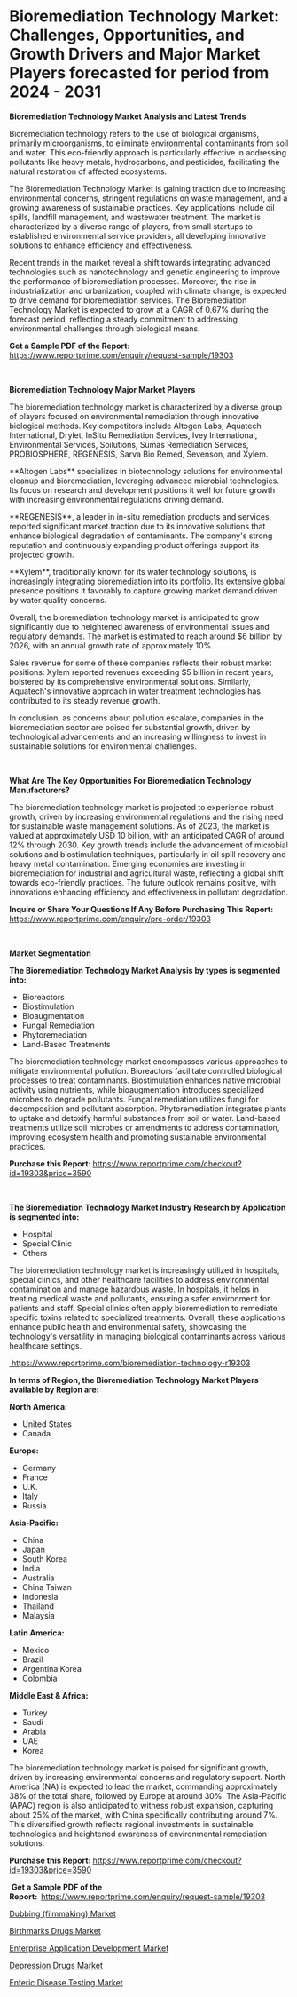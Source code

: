 <p><h1>Bioremediation Technology Market: Challenges, Opportunities, and Growth Drivers and Major Market Players forecasted for period from 2024 - 2031</h1></p><p><strong>Bioremediation Technology Market Analysis and Latest Trends</strong></p>
<p><p>Bioremediation technology refers to the use of biological organisms, primarily microorganisms, to eliminate environmental contaminants from soil and water. This eco-friendly approach is particularly effective in addressing pollutants like heavy metals, hydrocarbons, and pesticides, facilitating the natural restoration of affected ecosystems. </p><p>The Bioremediation Technology Market is gaining traction due to increasing environmental concerns, stringent regulations on waste management, and a growing awareness of sustainable practices. Key applications include oil spills, landfill management, and wastewater treatment. The market is characterized by a diverse range of players, from small startups to established environmental service providers, all developing innovative solutions to enhance efficiency and effectiveness.</p><p>Recent trends in the market reveal a shift towards integrating advanced technologies such as nanotechnology and genetic engineering to improve the performance of bioremediation processes. Moreover, the rise in industrialization and urbanization, coupled with climate change, is expected to drive demand for bioremediation services. The Bioremediation Technology Market is expected to grow at a CAGR of 0.67% during the forecast period, reflecting a steady commitment to addressing environmental challenges through biological means.</p></p>
<p><strong>Get a Sample PDF of the Report:&nbsp;</strong> <a href="https://www.reportprime.com/enquiry/request-sample/19303?utm_campaign=41&utm_medium=2&utm_source=Github&utm_content=ia&utm_term=28112024&utm_id=bioremediation-technology">https://www.reportprime.com/enquiry/request-sample/19303</a></p>
<p>&nbsp;</p>
<p><strong>Bioremediation Technology Major Market Players</strong></p>
<p><p>The bioremediation technology market is characterized by a diverse group of players focused on environmental remediation through innovative biological methods. Key competitors include Altogen Labs, Aquatech International, Drylet, InSitu Remediation Services, Ivey International, Environmental Services, Soilutions, Sumas Remediation Services, PROBIOSPHERE, REGENESIS, Sarva Bio Remed, Sevenson, and Xylem.</p><p>**Altogen Labs** specializes in biotechnology solutions for environmental cleanup and bioremediation, leveraging advanced microbial technologies. Its focus on research and development positions it well for future growth with increasing environmental regulations driving demand.</p><p>**REGENESIS**, a leader in in-situ remediation products and services, reported significant market traction due to its innovative solutions that enhance biological degradation of contaminants. The company's strong reputation and continuously expanding product offerings support its projected growth.</p><p>**Xylem**, traditionally known for its water technology solutions, is increasingly integrating bioremediation into its portfolio. Its extensive global presence positions it favorably to capture growing market demand driven by water quality concerns.</p><p>Overall, the bioremediation technology market is anticipated to grow significantly due to heightened awareness of environmental issues and regulatory demands. The market is estimated to reach around $6 billion by 2026, with an annual growth rate of approximately 10%.</p><p>Sales revenue for some of these companies reflects their robust market positions: Xylem reported revenues exceeding $5 billion in recent years, bolstered by its comprehensive environmental solutions. Similarly, Aquatech's innovative approach in water treatment technologies has contributed to its steady revenue growth.</p><p>In conclusion, as concerns about pollution escalate, companies in the bioremediation sector are poised for substantial growth, driven by technological advancements and an increasing willingness to invest in sustainable solutions for environmental challenges.</p></p>
<p>&nbsp;</p>
<p><strong>What Are The Key Opportunities For Bioremediation Technology Manufacturers?</strong></p>
<p><p>The bioremediation technology market is projected to experience robust growth, driven by increasing environmental regulations and the rising need for sustainable waste management solutions. As of 2023, the market is valued at approximately USD 10 billion, with an anticipated CAGR of around 12% through 2030. Key growth trends include the advancement of microbial solutions and biostimulation techniques, particularly in oil spill recovery and heavy metal contamination. Emerging economies are investing in bioremediation for industrial and agricultural waste, reflecting a global shift towards eco-friendly practices. The future outlook remains positive, with innovations enhancing efficiency and effectiveness in pollutant degradation.</p></p>
<p><strong>Inquire or Share Your Questions If Any Before Purchasing This Report:</strong> <a href="https://www.reportprime.com/enquiry/pre-order/19303?utm_campaign=41&utm_medium=2&utm_source=Github&utm_content=ia&utm_term=28112024&utm_id=bioremediation-technology">https://www.reportprime.com/enquiry/pre-order/19303</a></p>
<p>&nbsp;</p>
<p><strong>Market Segmentation</strong></p>
<p><strong>The Bioremediation Technology Market Analysis by types is segmented into:</strong></p>
<p><ul><li>Bioreactors</li><li>Biostimulation</li><li>Bioaugmentation</li><li>Fungal Remediation</li><li>Phytoremediation</li><li>Land-Based Treatments</li></ul></p>
<p><p>The bioremediation technology market encompasses various approaches to mitigate environmental pollution. Bioreactors facilitate controlled biological processes to treat contaminants. Biostimulation enhances native microbial activity using nutrients, while bioaugmentation introduces specialized microbes to degrade pollutants. Fungal remediation utilizes fungi for decomposition and pollutant absorption. Phytoremediation integrates plants to uptake and detoxify harmful substances from soil or water. Land-based treatments utilize soil microbes or amendments to address contamination, improving ecosystem health and promoting sustainable environmental practices.</p></p>
<p><strong>Purchase this Report:&nbsp;</strong><a href="https://www.reportprime.com/checkout?id=19303&price=3590&utm_campaign=41&utm_medium=2&utm_source=Github&utm_content=ia&utm_term=28112024&utm_id=bioremediation-technology">https://www.reportprime.com/checkout?id=19303&price=3590</a></p>
<p>&nbsp;</p>
<p><strong>The Bioremediation Technology Market Industry Research by Application is segmented into:</strong></p>
<p><ul><li>Hospital</li><li>Special Clinic</li><li>Others</li></ul></p>
<p><p>The bioremediation technology market is increasingly utilized in hospitals, special clinics, and other healthcare facilities to address environmental contamination and manage hazardous waste. In hospitals, it helps in treating medical waste and pollutants, ensuring a safer environment for patients and staff. Special clinics often apply bioremediation to remediate specific toxins related to specialized treatments. Overall, these applications enhance public health and environmental safety, showcasing the technology's versatility in managing biological contaminants across various healthcare settings.</p></p>
<p><a href="https://www.reportprime.com/bioremediation-technology-r19303?utm_campaign=41&utm_medium=2&utm_source=Github&utm_content=ia&utm_term=28112024&utm_id=bioremediation-technology">&nbsp;https://www.reportprime.com/bioremediation-technology-r19303</a></p>
<p><strong>In terms of Region, the Bioremediation Technology Market Players available by Region are:</strong></p>
<p>
    <p> <strong> North America: </strong>
        <ul>
            <li>United States</li>
            <li>Canada</li>
        </ul>
        </p> 
    <p> <strong> Europe: </strong>
        <ul>
            <li>Germany</li>
            <li>France</li>
            <li>U.K.</li>
            <li>Italy</li>
            <li>Russia</li>
        </ul>
        </p> 
    <p> <strong> Asia-Pacific: </strong>
        <ul>
            <li>China</li>
            <li>Japan</li>
            <li>South Korea</li>
            <li>India</li>
            <li>Australia</li>
            <li>China Taiwan</li>
            <li>Indonesia</li>
            <li>Thailand</li>
            <li>Malaysia</li>
        </ul>
        </p> 
    <p> <strong> Latin America: </strong>
        <ul>
            <li>Mexico</li>
            <li>Brazil</li>
            <li>Argentina Korea</li>
            <li>Colombia</li>
        </ul>
        </p> 
    <p> <strong> Middle East & Africa: </strong>
        <ul>
            <li>Turkey</li>
            <li>Saudi</li>
            <li>Arabia</li>
            <li>UAE</li>
            <li>Korea</li>
        </ul>
    </p>
    </p>
<p><p>The bioremediation technology market is poised for significant growth, driven by increasing environmental concerns and regulatory support. North America (NA) is expected to lead the market, commanding approximately 38% of the total share, followed by Europe at around 30%. The Asia-Pacific (APAC) region is also anticipated to witness robust expansion, capturing about 25% of the market, with China specifically contributing around 7%. This diversified growth reflects regional investments in sustainable technologies and heightened awareness of environmental remediation solutions.</p></p>
<p><strong>Purchase this Report: </strong><a href="https://www.reportprime.com/checkout?id=19303&price=3590&utm_campaign=41&utm_medium=2&utm_source=Github&utm_content=ia&utm_term=28112024&utm_id=bioremediation-technology">https://www.reportprime.com/checkout?id=19303&price=3590</a></p>
<p>&nbsp;<strong>Get a Sample PDF of the Report:&nbsp;&nbsp;</strong><a href="https://www.reportprime.com/enquiry/request-sample/19303?utm_campaign=41&utm_medium=2&utm_source=Github&utm_content=ia&utm_term=28112024&utm_id=bioremediation-technology">https://www.reportprime.com/enquiry/request-sample/19303</a></p>
<p><strong></strong></p>
<p><p><a href="https://issuu.com/reportprime-2/docs/dubbing-filmmaking-market-size-2030_a7bcc59dd51bc8?utm_campaign=41&utm_medium=2&utm_source=Github&utm_content=ia&utm_term=28112024&utm_id=bioremediation-technology">Dubbing (filmmaking) Market</a></p><p><a href="https://issuu.com/reportprime-2/docs/birthmarks-drugs-market-size-2030.p_9313c2894b10f6?utm_campaign=41&utm_medium=2&utm_source=Github&utm_content=ia&utm_term=28112024&utm_id=bioremediation-technology">Birthmarks Drugs Market</a></p><p><a href="https://www.linkedin.com/pulse/global-enterprise-application-development-market-insights-fkjme?utm_campaign=41&utm_medium=2&utm_source=Github&utm_content=ia&utm_term=28112024&utm_id=bioremediation-technology">Enterprise Application Development Market</a></p><p><a href="https://github.com/sca704osol/Market-Research-Report-List-1/blob/main/depression-drugs-market.md?utm_campaign=41&utm_medium=2&utm_source=Github&utm_content=ia&utm_term=28112024&utm_id=bioremediation-technology">Depression Drugs Market</a></p><p><a href="https://www.linkedin.com/pulse/comprehensive-enteric-disease-testing-market-overview-kkrge?utm_campaign=41&utm_medium=2&utm_source=Github&utm_content=ia&utm_term=28112024&utm_id=bioremediation-technology">Enteric Disease Testing Market</a></p></p>